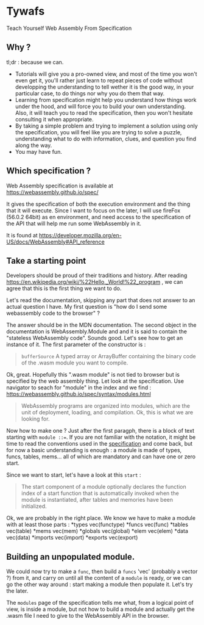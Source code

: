 # Tywafs
Teach Yourself Web Assembly From Specification

## Why ?

tl;dr : because we can.

* Tutorials will give you a pro-owned view, and most of the time you won't even get it, you'll rather just learn to repeat pieces of code without developping the understanding to tell wether it is the good way, in your particular case, to do things nor why you do them that way.
* Learning from specification might help you understand how things work under the hood, and will force you to build your own understanding. Also, it will teach you to read the specification, then you won't hesitate consulting it when appropriate.
* By taking a simple problem and trying to implement a solution using only the specification, you will feel like you are trying to solve a puzzle, understanding what to do with information, clues, and question you find along the way.
* You may have fun.

## Which specification ?

Web Assembly specification is available at https://webassembly.github.io/spec/

It gives the specification of both the execution environment and the thing that it will execute. Since I want to focus on the later, I will use fireFox (56.0.2 64bit) as en environment, and need access to the specification of the API that will help me run some WebAssembly in it.

It is found at https://developer.mozilla.org/en-US/docs/WebAssembly#API_reference

## Take a starting point

Developers should be proud of their traditions and history. After reading https://en.wikipedia.org/wiki/%22Hello,_World!%22_program , we can agree that this is the first thing we want to do.

Let's read the documentation, skipping any part that does not answer to an actual question I have. My first question is "how do I send some webassembly code to the browser" ?

The answer should be in the MDN documentation. The second object in the documentation is WebAssembly.Module and and it is said to contain the "stateless WebAssembly code". Sounds good. Let's see how to get an instance of it. The first parameter of the constructor is :
>`bufferSource`
>    A typed array or ArrayBuffer containing the binary code of the .wasm module you want to compile. 


Ok, great. Hopefully this ".wasm module" is not tied to browser but is specified by the web assembly thing. Let look at the specification. Use navigator to seach for "module" in the index and we find : https://webassembly.github.io/spec/syntax/modules.html
>WebAssembly programs are organized into modules, which are the unit of deployment, loading, and compilation.
Ok, this is what we are looking for.

Now how to make one ? Just after the first paragph, there is a block of text starting with `module ::=`. If you are not familiar with the notation, it might be time to read the conventions used in the [specification](https://webassembly.github.io/spec/syntax/conventions.html) and come back, but for now a basic understanding is enough : a module is made of types, funcs, tables, mems... all of which are mandatory and can have one or zero start.

Since we want to start, let's have a look at this `start` : 
>The start component of a module optionally declares the function index of a start function that is automatically invoked when the module is instantiated, after tables and memories have been initialized.

Ok, we are probably in the right place. We know we have to make a module with at least those parts :
*types vec(functype)
*funcs vec(func)
*tables vec(table)
*mems vec(mem)
*globals vec(global)
*elem vec(elem)
*data vec(data)
*imports vec(import)
*exports vec(export)

## Building an unpopulated module.

We could now try to make a `func`, then build a `funcs` 'vec' (probably a vector ?) from it, and carry on until all the content of a `module` is ready, or we can go the other way around : start making a module then populate it. Let's try the later.

The `modules` page of the specification tells me what, from a logical point of view, is inside a module, but not how to build a module and actually get the .wasm file I need to give to the WebAssembly API in the browser. 